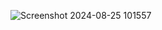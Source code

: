 ![Screenshot 2024-08-25 101557](https://github.com/user-attachments/assets/a4f80117-a659-417a-a06b-19c9ca7815ce)

